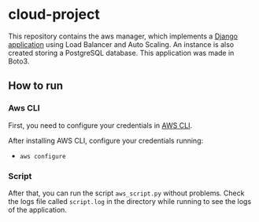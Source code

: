 # cloud-project

This repository contains the aws manager, which implements a [Django application](https://github.com/MarceloCMiguel/tasks) using Load Balancer and Auto Scaling. An instance is also created storing a PostgreSQL database. This application was made in Boto3.


## How to run

### Aws CLI

First, you need to configure your credentials in [AWS CLI](https://docs.aws.amazon.com/cli/latest/userguide/getting-started-install.html).

After installing AWS CLI, configure your credentials running:

- `aws configure`

### Script

After that, you can run the script `aws_script.py` without problems. Check the logs file called `script.log` in the directory while running to see the logs of the application.
